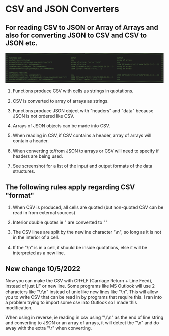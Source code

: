 # CSV and JSON Converters

## For reading CSV to JSON or Array of Arrays and also for converting JSON to CSV and CSV to JSON etc.

![screenshot of functions](screenshot1.png)

1) Functions produce CSV with cells as strings in quotations.

2) CSV is converted to array of arrays as strings.

3) Functions produce JSON object with "headers" and "data" because JSON is not ordered like CSV.

4) Arrays of JSON objects can be made into CSV.

5) When reading in CSV, if CSV contains a header, array of arrays will contain a header.

6) When converting to/from JSON to arrays or CSV will need to specify if headers are being used.

7) See screenshot for a list of the input and output formats of the data structures.

## The following rules apply regarding CSV "format"

1) When CSV is produced, all cells are quoted (but non-quoted CSV can be read in from external sources)

2) Interior double quotes ie " are converted to ""

3) The CSV lines are split by the newline character "\n", so long as it is not in the interior of a cell.  

4) If the "\n" is in a cell, it should be inside quotations, else it will be interpreted as a new line.

## New change 10/5/2022

Now you can make the CSV with CR+LF (Carriage Return + Line Feed), instead of just LF or new line.
Some programs like MS Outlook will use 2 characters like "\r\n" instead of unix like new lines like "\n".
This will allow you to write CSV that can be read in by programs that require this.  I ran into a problem
trying to import some csv into Outlook so I made this modification.

When using in reverse, ie reading in csv using "\r\n" as the end of line string and converting to JSON or
an array of arrays, it will detect the "\n" and do away with the extra "\r" when converting.
